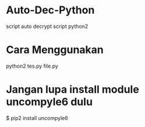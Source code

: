 # Auto-Dec-Python
script auto decrypt script python2

# Cara Menggunakan
python2 tes.py file.py

# Jangan lupa install module uncompyle6 dulu
$ pip2 install uncompyle6
